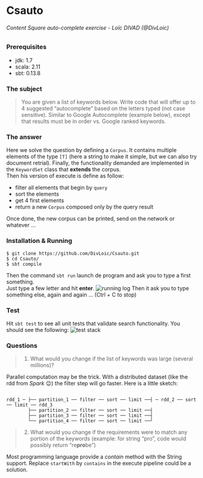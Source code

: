 # Csauto
###### Content Square auto-complete exercise - Loïc DIVAD (@DivLoic)

### Prerequisites

- jdk: 1.7 
- scala: 2.11
- sbt: 0.13.8 

### The subject

>You are given a list of keywords below. Write code that will offer up to 4 suggested “auto­complete”
>based on the letters typed (not case sensitive). Similar to Google Autocomplete (example below), 
>except that results must be in order vs. Google ranked keywords.

### The answer

Here we solve the question by defining a `Corpus`. It contains multiple elements of the type `[T]`
(here a string to make it simple, but we can also try document retrial). Finally, the functionality 
demanded are implemented in the `KeywordSet` class that **extends** the corpus.        
Then his version of execute is define as follow:
- filter all elements that begin by `query`
- sort the elements 
- get 4 first elements
- return a new `Corpus` composed only by the query result

Once done, the new corpus can be printed, send on the network or whatever ...

### Installation & Running

```{bash}
$ git clone https://github.com/DivLoic/Csauto.git
$ cd Csauto/
$ sbt compile 
```

Then the command `sbt run` launch de program and ask you to type a first something.     
Just type a few letter and hit **enter**. 
![running log](https://github.com/DivLoic/Csauto/raw/master/src/main/resources/img/ScreenOne.png)
Then it ask you to type something else, again and again ...  (Ctrl + C to stop)

### Test

Hit `sbt test` to see all unit tests that validate search functionality. You should see the following:
![test stack](https://github.com/DivLoic/Csauto/raw/master/src/main/resources/img/ScreenTwo.png)


### Questions

> 1) What would you change if the list of keywords was large (several millions)?

Parallel computation may be the trick. With a distributed dataset (like the rdd from *Spark* :wink:)
the filter step will go faster. Here is a little sketch: 

```
                                        
rdd_1 ─ ├── partition_1 ── filter ── sort ── limit ──┤ ─ rdd_2 ── sort ── limit ── rdd_3 
        ├── partition_2 ── filter ── sort ── limit ──┤
        ├── partition_3 ── filter ── sort ── limit ──┤ 
        └── partition_4 ── filter ── sort ── limit ──┘

```

> 2) What would you change if the requirements were to match any portion of the keywords 
(example: for string “pro”, code would possibly return “re**pro**be”)

Most programming language provide a *contain* method with the String support.
Replace `startWith` by `contains` in the execute pipeline could be a solution.
